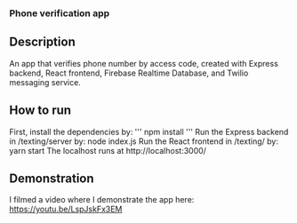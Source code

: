 ### Phone verification app 

## Description 
An app that verifies phone number by access code, created with Express backend, React frontend, Firebase Realtime Database, and Twilio messaging service. 
## How to run 

First, install the dependencies by: 
'''
npm install 
'''
Run the Express backend in /texting/server by: 
    node index.js 
Run the React frontend in /texting/ by: 
    yarn start
The localhost runs at http://localhost:3000/ 

## Demonstration 
I filmed a video where I demonstrate the app here: https://youtu.be/LspJskFx3EM